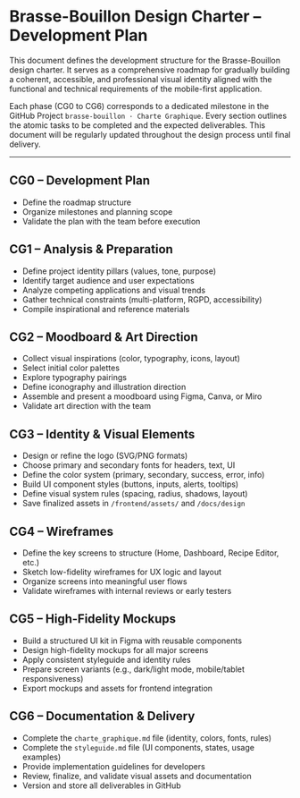 # Brasse-Bouillon Design Charter – Development Plan

This document defines the development structure for the Brasse-Bouillon design charter. It serves as a comprehensive roadmap for gradually building a coherent, accessible, and professional visual identity aligned with the functional and technical requirements of the mobile-first application.

Each phase (CG0 to CG6) corresponds to a dedicated milestone in the GitHub Project `brasse-bouillon · Charte Graphique`. Every section outlines the atomic tasks to be completed and the expected deliverables. This document will be regularly updated throughout the design process until final delivery.

---

## CG0 – Development Plan

* Define the roadmap structure
* Organize milestones and planning scope
* Validate the plan with the team before execution

## CG1 – Analysis & Preparation

* Define project identity pillars (values, tone, purpose)
* Identify target audience and user expectations
* Analyze competing applications and visual trends
* Gather technical constraints (multi-platform, RGPD, accessibility)
* Compile inspirational and reference materials

## CG2 – Moodboard & Art Direction

* Collect visual inspirations (color, typography, icons, layout)
* Select initial color palettes
* Explore typography pairings
* Define iconography and illustration direction
* Assemble and present a moodboard using Figma, Canva, or Miro
* Validate art direction with the team

## CG3 – Identity & Visual Elements

* Design or refine the logo (SVG/PNG formats)
* Choose primary and secondary fonts for headers, text, UI
* Define the color system (primary, secondary, success, error, info)
* Build UI component styles (buttons, inputs, alerts, tooltips)
* Define visual system rules (spacing, radius, shadows, layout)
* Save finalized assets in `/frontend/assets/` and `/docs/design`

## CG4 – Wireframes

* Define the key screens to structure (Home, Dashboard, Recipe Editor, etc.)
* Sketch low-fidelity wireframes for UX logic and layout
* Organize screens into meaningful user flows
* Validate wireframes with internal reviews or early testers

## CG5 – High-Fidelity Mockups

* Build a structured UI kit in Figma with reusable components
* Design high-fidelity mockups for all major screens
* Apply consistent styleguide and identity rules
* Prepare screen variants (e.g., dark/light mode, mobile/tablet responsiveness)
* Export mockups and assets for frontend integration

## CG6 – Documentation & Delivery

* Complete the `charte_graphique.md` file (identity, colors, fonts, rules)
* Complete the `styleguide.md` file (UI components, states, usage examples)
* Provide implementation guidelines for developers
* Review, finalize, and validate visual assets and documentation
* Version and store all deliverables in GitHub
